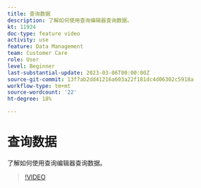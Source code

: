 ```yaml
---
title: 查询数据
description: 了解如何使用查询编辑器查询数据。
kt: 11924
doc-type: feature video
activity: use
feature: Data Management
team: Customer Care
role: User
level: Beginner
last-substantial-update: 2023-03-06T00:00:00Z
source-git-commit: 13f7ab2dd41216a603a22f181dc4d06302c5918a
workflow-type: tm+mt
source-wordcount: '22'
ht-degree: 18%

---
```



# 查询数据

了解如何使用查询编辑器查询数据。

>[!VIDEO](https://video.tv.adobe.com/v/3415814?quality=12&learn=on)
